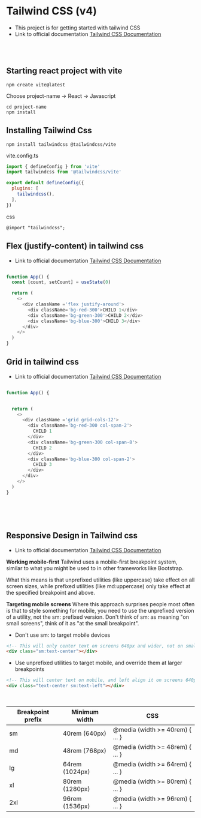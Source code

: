 # Tailwind CSS (v4)

- This project is for getting started with tailwind CSS
- Link to official documentation [Tailwind CSS Documentation](https://tailwindcss.com/docs/installation/using-vite)

<br/><br/>

## Starting react project with vite
```
npm create vite@latest 
```
Choose project-name -> React -> Javascript

```
cd project-name
npm install
```

## Installing Tailwind Css
```
npm install tailwindcss @tailwindcss/vite
```

vite.config.ts
```javascript
import { defineConfig } from 'vite'
import tailwindcss from '@tailwindcss/vite'

export default defineConfig({
  plugins: [
    tailwindcss(),
  ],
})
```

css
```
@import "tailwindcss";
```


## Flex (justify-content) in tailwind css
- Link to official documentation [Tailwind CSS Documentation](https://tailwindcss.com/docs/justify-content)


```javascript

function App() {
  const [count, setCount] = useState(0)

  return (
    <>
      <div className ='flex justify-around'>
        <div className='bg-red-300'>CHILD 1</div>
        <div className='bg-green-300'>CHILD 2</div>
        <div className='bg-blue-300'>CHILD 3</div>
      </div>
    </>
  )
}
```




## Grid in tailwind css
- Link to official documentation [Tailwind CSS Documentation](https://tailwindcss.com/docs/grid-template-columns)


```javascript

function App() {


  return (
    <>
      <div className ='grid grid-cols-12'>
        <div className='bg-red-300 col-span-2'>
          CHILD 1
        </div>
        <div className='bg-green-300 col-span-8'>
          CHILD 2
        </div>
        <div className='bg-blue-300 col-span-2'>
          CHILD 3
        </div>
      </div>
    </>
  )
}

```

<br/><br/><br/>


## Responsive Design in Tailwind css
- Link to official documentation [Tailwind CSS Documentation](https://tailwindcss.com/docs/responsive-design)


**Working mobile-first**
Tailwind uses a mobile-first breakpoint system, similar to what you might be used to in other frameworks like Bootstrap.

What this means is that unprefixed utilities (like uppercase) take effect on all screen sizes, while prefixed utilities (like md:uppercase) only take effect at the specified breakpoint and above.

**Targeting mobile screens**
Where this approach surprises people most often is that to style something for mobile, you need to use the unprefixed version of a utility, not the sm: prefixed version. Don't think of sm: as meaning "on small screens", think of it as "at the small breakpoint".

- Don't use sm: to target mobile devices
```html
<!-- This will only center text on screens 640px and wider, not on small screens -->
<div class="sm:text-center"></div>
```

- Use unprefixed utilities to target mobile, and override them at larger breakpoints
```html
<!-- This will center text on mobile, and left align it on screens 640px and wider -->
<div class="text-center sm:text-left"></div>
```

<br/>

| **Breakpoint prefix** | **Minimum width** | **CSS** |
|---|---|---|
| sm  | 40rem (640px)  | @media (width >= 40rem) { ... } |
| md  | 48rem (768px)  | @media (width >= 48rem) { ... } |
| lg  | 64rem (1024px) | @media (width >= 64rem) { ... } |
| xl  | 80rem (1280px) | @media (width >= 80rem) { ... } |
| 2xl | 96rem (1536px) | @media (width >= 96rem) { ... } |